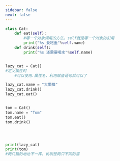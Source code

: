 ```yaml
---
sidebar: false
next: false
---
```

<BlogInfo/>






```python
class Cat:
    def eat(self):
        #哪一个对象调用的方法，self就是哪一个对象的引用
        print("%s 爱吃鱼"%self.name)
    def drink(self):
        print("%s 还需要喝水"%self.name)


lazy_cat = Cat()
#定义属性时
    #可以使用.属性名，利用赋值语句就可以了

lazy_cat.name = "大懒猫"
lazy_cat.drink()
lazy_cat.eat()


tom = Cat()
tom.name = "Tom"
tom.eat()
tom.drink()




print(lazy_cat)
print(tom)
#两只猫的地址不一样，说明是两只不同的猫
```






<ActionBox />
        
<style>#top-box {margin-top:0.5rem!important;}</style>
